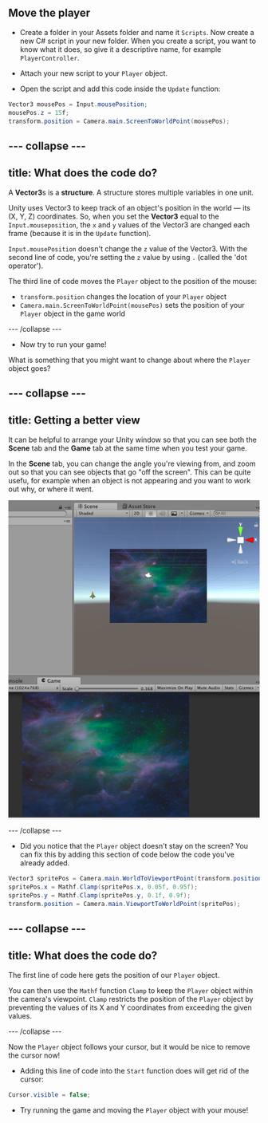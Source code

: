 ## Move the player

+ Create a folder in your Assets folder and name it `Scripts`. Now create a new C# script in your new folder. When you create a script, you want to know what it does, so give it a descriptive name, for example `PlayerController`.

+ Attach your new script to your `Player` object.

+ Open the script and add this code inside the `Update` function:

```csharp
Vector3 mousePos = Input.mousePosition;  
mousePos.z = 15f;
transform.position = Camera.main.ScreenToWorldPoint(mousePos);
```

--- collapse ---
---
title: What does the code do?
---

A **Vector3**s is a **structure**. A structure stores multiple variables in one unit.

Unity uses Vector3 to keep track of an object's position in the world — its (X, Y, Z) coordinates. So, when you set the **Vector3** equal to the `Input.mouseposition`, the `x` and `y` values of the Vector3 are changed each frame (because it is in the `Update` function).

`Input.mousePosition` doesn't change the `z` value of the Vector3. With the second line of code, you're setting the `z` value by using `.` (called the 'dot operator').

The third line of code moves the `Player` object to the position of the mouse:
* `transform.position` changes the location of your `Player` object
* `Camera.main.ScreenToWorldPoint(mousePos)` sets the position of your `Player` object in the game world

--- /collapse ---

+ Now try to run your game!

What is something that you might want to change about where the `Player` object goes?

--- collapse ---
---
title: Getting a better view
---

It can be helpful to arrange your Unity window so that you can see both the **Scene** tab and the **Game** tab at the same time when you test your game.

In the **Scene** tab, you can change the angle you're viewing from, and zoom out so that you can see objects that go "off the screen". This can be quite usefu, for example when an object is not appearing and you want to work out why, or where it went.

![The Scene and Game view with the Scene zoomed out](images/SceneGameTabs_zoomOut.png)

--- /collapse ---
     
+ Did you notice that the `Player` object doesn't stay on the screen? You can fix this by adding this section of code below the code you've already added.
    
```csharp
Vector3 spritePos = Camera.main.WorldToViewportPoint(transform.position);
spritePos.x = Mathf.Clamp(spritePos.x, 0.05f, 0.95f);
spritePos.y = Mathf.Clamp(spritePos.y, 0.1f, 0.9f);
transform.position = Camera.main.ViewportToWorldPoint(spritePos);
```

--- collapse ---
---
title: What does the code do?
---
  
The first line of code here gets the position of our `Player` object.

You can then use the `Mathf` function `Clamp` to keep the `Player` object within the camera's viewpoint. `Clamp` restricts the position of the `Player` object by preventing the values of its X and Y coordinates from exceeding the given values.

--- /collapse ---

Now the `Player` object follows your cursor, but it would be nice to remove the cursor now!

+ Adding this line of code into the `Start` function does will get rid of the cursor:

```csharp
Cursor.visible = false;
```

+ Try running the game and moving the `Player` object with your mouse!
